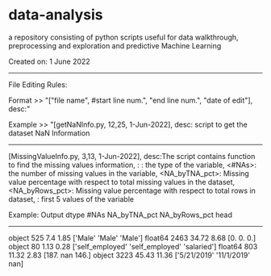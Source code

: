 # data-analysis
a repository consisting of python scripts useful for data walkthrough, preprocessing and exploration and predictive Machine Learning

Created on: 1 June 2022

-----------------------------------

File Editing Rules:

Format >> "["file name", #start line num.", "end line num.", "date of edit"], desc:<description>"
  
Example >> "[getNaNInfo.py, 12,25, 1-Jun-2022], desc: script to get the dataset NaN Information
  
-----------------------------------

[MissingValueInfo.py, 3,13, 1-Jun-2022], desc:The script contains function to find the missing values information, <dtype>: <dtype>: the type of the variable, <#NAs>: the number of missing values in the variable, <NA_byTNA_pct>: Missing value percentage with respect to total missing values in the dataset, <NA_byRows_pct>: Missing value percentage with respect to total rows in dataset, <head>: first 5 values of the variable

Example: Output
dtype	#NAs	NA_byTNA_pct	NA_byRows_pct	head
-----	-----	-----		-----		-----
object	525	7.4	1.85	['Male' 'Male' 'Male']
float64	2463	34.72	8.68	[0. 0. 0.]
object	80	1.13	0.28	['self_employed' 'self_employed' 'salaried']
float64	803	11.32	2.83	[187.  nan 146.]
object	3223	45.43	11.36	['5/21/2019' '11/1/2019' nan]
  
